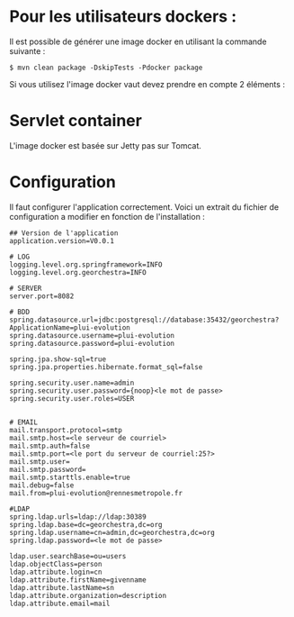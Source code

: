 # Pour les utilisateurs dockers :

Il est possible de générer une image docker en utilisant la commande suivante :

```
$ mvn clean package -DskipTests -Pdocker package
```

Si vous utilisez l'image docker vaut devez prendre en compte 2 éléments :

# Servlet container

L'image docker est basée sur Jetty pas sur Tomcat.

# Configuration

Il faut configurer l'application correctement. Voici un extrait du fichier de configuration a modifier en fonction de l'installation :

```
## Version de l'application
application.version=V0.0.1

# LOG
logging.level.org.springframework=INFO
logging.level.org.georchestra=INFO

# SERVER 
server.port=8082

# BDD
spring.datasource.url=jdbc:postgresql://database:35432/georchestra?ApplicationName=plui-evolution
spring.datasource.username=plui-evolution
spring.datasource.password=plui-evolution

spring.jpa.show-sql=true
spring.jpa.properties.hibernate.format_sql=false

spring.security.user.name=admin
spring.security.user.password={noop}<le mot de passe>
spring.security.user.roles=USER


# EMAIL
mail.transport.protocol=smtp
mail.smtp.host=<le serveur de courriel>
mail.smtp.auth=false
mail.smtp.port=<le port du serveur de courriel:25?>
mail.smtp.user=
mail.smtp.password=
mail.smtp.starttls.enable=true
mail.debug=false
mail.from=plui-evolution@rennesmetropole.fr

#LDAP
spring.ldap.urls=ldap://ldap:30389
spring.ldap.base=dc=georchestra,dc=org
spring.ldap.username=cn=admin,dc=georchestra,dc=org
spring.ldap.password=<le mot de passe>

ldap.user.searchBase=ou=users
ldap.objectClass=person
ldap.attribute.login=cn
ldap.attribute.firstName=givenname
ldap.attribute.lastName=sn
ldap.attribute.organization=description
ldap.attribute.email=mail


```